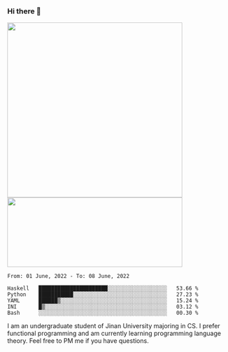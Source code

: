 ### Hi there 👋

<!--
**pe200012/pe200012** is a ✨ _special_ ✨ repository because its `README.md` (this file) appears on your GitHub profile.

Here are some ideas to get you started:

- 🔭 I’m currently working on ...
- 🌱 I’m currently learning ...
- 👯 I’m looking to collaborate on ...
- 🤔 I’m looking for help with ...
- 💬 Ask me about ...
- 📫 How to reach me: ...
- 😄 Pronouns: ...
- ⚡ Fun fact: ...
-->
<p>
    <img width="400em" src="https://github-readme-stats.vercel.app/api?username=pe200012&show_icons=true&icon_color=f44336&title_color=757de8">
    <img width="400em" height="159em" src="https://github-readme-stats.vercel.app/api/top-langs/?username=pe200012&hide=html,cmake,css&title_color=757de8&layout=compact">
</p>

<!--START_SECTION:waka-->
```text
From: 01 June, 2022 - To: 08 June, 2022

Haskell   ██████████████████████░░░░░░░░░░░░░░░░░░░   53.66 % 
Python    ███████████░░░░░░░░░░░░░░░░░░░░░░░░░░░░░░   27.23 % 
YAML      ██████▒░░░░░░░░░░░░░░░░░░░░░░░░░░░░░░░░░░   15.24 % 
INI       █▒░░░░░░░░░░░░░░░░░░░░░░░░░░░░░░░░░░░░░░░   03.12 % 
Bash      ░░░░░░░░░░░░░░░░░░░░░░░░░░░░░░░░░░░░░░░░░   00.30 % 
```
<!--END_SECTION:waka-->

I am an undergraduate student of Jinan University majoring in CS. I prefer functional programming and am currently learning programming language theory. Feel free to PM me if you have questions.
